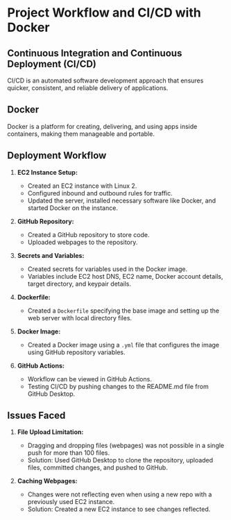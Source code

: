 # Project Workflow and CI/CD with Docker

## Continuous Integration and Continuous Deployment (CI/CD)

CI/CD is an automated software development approach that ensures quicker, consistent, and reliable delivery of applications.

## Docker

Docker is a platform for creating, delivering, and using apps inside containers, making them manageable and portable.

## Deployment Workflow

1. **EC2 Instance Setup:**
   - Created an EC2 instance with Linux 2.
   - Configured inbound and outbound rules for traffic.
   - Updated the server, installed necessary software like Docker, and started Docker on the instance.

2. **GitHub Repository:**
   - Created a GitHub repository to store code.
   - Uploaded webpages to the repository.

3. **Secrets and Variables:**
   - Created secrets for variables used in the Docker image.
   - Variables include EC2 host DNS, EC2 name, Docker account details, target directory, and keypair details.

4. **Dockerfile:**
   - Created a `Dockerfile` specifying the base image and setting up the web server with local directory files.

5. **Docker Image:**
   - Created a Docker image using a `.yml` file that configures the image using GitHub repository variables.

6. **GitHub Actions:**
   - Workflow can be viewed in GitHub Actions.
   - Testing CI/CD by pushing changes to the README.md file from GitHub Desktop.

## Issues Faced

1. **File Upload Limitation:**
   - Dragging and dropping files (webpages) was not possible in a single push for more than 100 files.
   - Solution: Used GitHub Desktop to clone the repository, uploaded files, committed changes, and pushed to GitHub.

2. **Caching Webpages:**
   - Changes were not reflecting even when using a new repo with a previously used EC2 instance.
   - Solution: Created a new EC2 instance to see changes reflected.

